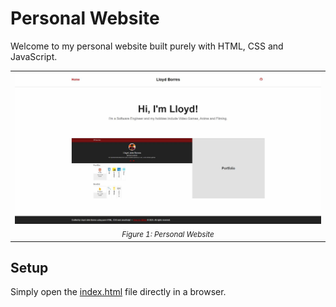 # Personal Website

Welcome to my personal website built purely with HTML, CSS and JavaScript.

<table align="center">
  <tr>
    <td align="center">
      <img src="./docs/images/personal_site_thumbnail.jpg" width="100%"/><br>
      <sub><em>Figure 1: Personal Website</em></sub>
    </td>
  </tr>
</table>

## Setup

Simply open the [index.html](./index.html) file directly in a browser.
